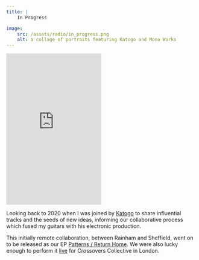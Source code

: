 ```yaml
---
title: | 
    In Progress

image:
    src: /assets/radio/in_progress.png
    alt: a collage of portraits featuring Katogo and Mono Works
---
```

<section class = "centered">
<iframe width="50%" height="400" src="https://player-widget.mixcloud.com/widget/iframe/?feed=%2FFoodhallCommunityRadio%2Fmono-works-katogo-in-progress-w-mono-works-katogo-1%2F" frameborder="0" ></iframe>
</section>
<section class = "narrow" markdown=1>

Looking back to 2020 when I was joined by [Katogo][website3] to share influential tracks and the seeds of new ideas, informing our collaborative process which fused my guitars with his electronic production.

This initially remote collaboration, between Rainham and Sheffield, went on to be released as our EP [Patterns / Return Home][website]. We were also lucky enough to perform it [live][website2] for Crossovers Collective in London.

[website]: https://monoworks.bandcamp.com/album/patterns-return-home
[website2]: https://www.instagram.com/p/Cx5REusMVLR/?img_index=1
[website3]: https://soundcloud.com/katogo